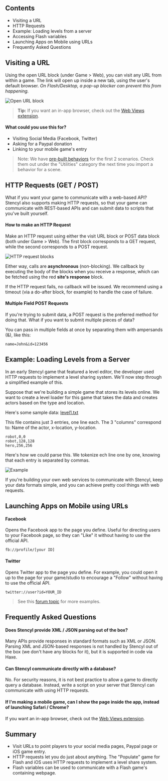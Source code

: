 ## Contents

* Visiting a URL
* HTTP Requests
* Example: Loading levels from a server
* Accessing Flash variables
* Launching Apps on Mobile using URLs
* Frequently Asked Questions


## Visiting a URL

Using the open URL block (under Game > Web), you can visit any URL from within a game. The link will open up inside a new tab, using the user's default browser. *On Flash/Desktop, a pop-up blocker can prevent this from happening.*

![Open URL block](http://static.stencyl.com/pedia2/ch5/web/image01.png)

> **Tip:** If you want an in-app browser, check out the [Web Views extension](http://community.stencyl.com/index.php/topic,38900.0.html).

#### What could you use this for?

* Visiting Social Media (Facebook, Twitter)
* Asking for a Paypal donation
* Linking to your mobile game's entry

> Note: We have [pre-built behaviors](http://www.stencyl.com/help/view/pre-shipped-behaviors) for the first 2 scenarios. Check them out under the "Utilities" category the next time you import a behavior for a scene.
 

## HTTP Requests (GET / POST)

What if you want your game to communicate with a web-based API? Stencyl also supports making HTTP requests, so that your game can communicate with REST-based APIs and can submit data to scripts that you've built yourself.

#### How to make an HTTP Request

Make an HTTP request using either the visit URL block or POST data block (both under Game > Web). The first block corresponds to a GET request, while the second corresponds to a POST request.

![HTTP request blocks](http://static.stencyl.com/help/images/web-request-blocks.png)

Either way, calls are **asynchronous** (non-blocking). We callback by executing the body of the blocks when you receive a response, which can be fetched using the red **site's response** block.

If the HTTP request fails, no callback will be issued. We recommend using a timeout (via a do-after block, for example) to handle the case of failure.

#### Multiple Field POST Requests

If you're trying to submit data, a POST request is the preferred method for doing that. What if you want to submit multiple pieces of data?

You can pass in multiple fields at once by separating them with ampersands (&), like this:

```
name=John&id=123456
```


## Example: Loading Levels from a Server

In an early Stencyl game that featured a level editor, the developer used HTTP requests to implement a level sharing system. We'll now step through a simplified example of this.

Suppose that we're building a simple game that stores its levels online. We want to create a level loader for this game that takes the data and creates actors based on the type and location.

Here's some sample data: [level1.txt](https://raw.githubusercontent.com/Stencyl/stencylpedia/master/chapter-5/files/level1.txt)

This file contains just 3 entries, one line each. The 3 "columns" correspond to: Name of the actor, x-location, y-location.

```
robot,0,0
robot,128,128
hero,256,256
```

Here's how we could parse this. We tokenize ech line one by one, knowing that each entry is separated by commas.

![Example](http://static.stencyl.com/pedia2/ch5/web/image00.png)

If you're building your own web services to communicate with Stencyl, keep your data formats simple, and you can achieve pretty cool things with web requests.


## Launching Apps on Mobile using URLs

#### Facebook

Opens the Facebook app to the page you define. Useful for directing users to your Facebook page, so they can "Like" it without having to use the official API.

```
fb://profile/[your ID]
```

#### Twitter

Opens Twitter app to the page you define. For example, you could open it up to the page for your game/studio to encourage a "Follow" without having to use the official API.

```
twitter://user?id=YOUR_ID
```

> See this [forum topic](http://community.stencyl.com/index.php/topic,30964.0.html) for more examples.


## Frequently Asked Questions

#### Does Stencyl provide XML / JSON parsing out of the box?

Many APIs provide responses in standard formats such as XML or JSON. Parsing XML and JSON-based responses is not handled by Stencyl out of the box (we don't have any blocks for it), but it is supported in code via Haxe.
 
#### Can Stencyl communicate directly with a database?

No. For security reasons, it is not best practice to allow a game to directly query a database. Instead, write a script on your server that Stencyl can communicate with using HTTP requests.

#### If I'm making a mobile game, can I show the page inside the app, instead of launching Safari / Chrome?

If you want an in-app browser, check out the [Web Views extension](http://community.stencyl.com/index.php/topic,26708.0.html).
 

## Summary

* Visit URLs to point players to your social media pages, Paypal page or iOS game entry.
* HTTP requests let you do just about anything. The "Populate" game for Flash and iOS uses HTTP requests to implement a level share system.
* Flash variables can be used to communicate with a Flash game's containing webpage.
